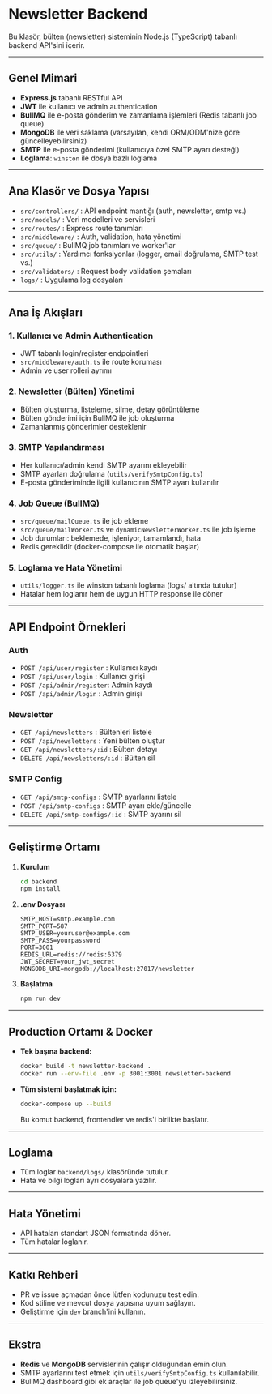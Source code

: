 # Newsletter Backend

Bu klasör, bülten (newsletter) sisteminin Node.js (TypeScript) tabanlı backend API'sini içerir.

---

## Genel Mimari
- **Express.js** tabanlı RESTful API
- **JWT** ile kullanıcı ve admin authentication
- **BullMQ** ile e-posta gönderim ve zamanlama işlemleri (Redis tabanlı job queue)
- **MongoDB** ile veri saklama (varsayılan, kendi ORM/ODM'nize göre güncelleyebilirsiniz)
- **SMTP** ile e-posta gönderimi (kullanıcıya özel SMTP ayarı desteği)
- **Loglama**: `winston` ile dosya bazlı loglama

---

## Ana Klasör ve Dosya Yapısı

- `src/controllers/` : API endpoint mantığı (auth, newsletter, smtp vs.)
- `src/models/`      : Veri modelleri ve servisleri
- `src/routes/`      : Express route tanımları
- `src/middleware/`  : Auth, validation, hata yönetimi
- `src/queue/`       : BullMQ job tanımları ve worker'lar
- `src/utils/`       : Yardımcı fonksiyonlar (logger, email doğrulama, SMTP test vs.)
- `src/validators/`  : Request body validation şemaları
- `logs/`            : Uygulama log dosyaları

---

## Ana İş Akışları

### 1. **Kullanıcı ve Admin Authentication**
- JWT tabanlı login/register endpointleri
- `src/middleware/auth.ts` ile route koruması
- Admin ve user rolleri ayrımı

### 2. **Newsletter (Bülten) Yönetimi**
- Bülten oluşturma, listeleme, silme, detay görüntüleme
- Bülten gönderimi için BullMQ ile job oluşturma
- Zamanlanmış gönderimler desteklenir

### 3. **SMTP Yapılandırması**
- Her kullanıcı/admin kendi SMTP ayarını ekleyebilir
- SMTP ayarları doğrulama (`utils/verifySmtpConfig.ts`)
- E-posta gönderiminde ilgili kullanıcının SMTP ayarı kullanılır

### 4. **Job Queue (BullMQ)**
- `src/queue/mailQueue.ts` ile job ekleme
- `src/queue/mailWorker.ts` ve `dynamicNewsletterWorker.ts` ile job işleme
- Job durumları: beklemede, işleniyor, tamamlandı, hata
- Redis gereklidir (docker-compose ile otomatik başlar)

### 5. **Loglama ve Hata Yönetimi**
- `utils/logger.ts` ile winston tabanlı loglama (logs/ altında tutulur)
- Hatalar hem loglanır hem de uygun HTTP response ile döner

---

## API Endpoint Örnekleri

### Auth
- `POST /api/user/register` : Kullanıcı kaydı
- `POST /api/user/login`    : Kullanıcı girişi
- `POST /api/admin/register`: Admin kaydı
- `POST /api/admin/login`   : Admin girişi

### Newsletter
- `GET /api/newsletters`         : Bültenleri listele
- `POST /api/newsletters`        : Yeni bülten oluştur
- `GET /api/newsletters/:id`     : Bülten detayı
- `DELETE /api/newsletters/:id`  : Bülten sil

### SMTP Config
- `GET /api/smtp-configs`        : SMTP ayarlarını listele
- `POST /api/smtp-configs`       : SMTP ayarı ekle/güncelle
- `DELETE /api/smtp-configs/:id` : SMTP ayarını sil

---

## Geliştirme Ortamı

1. **Kurulum**
   ```bash
   cd backend
   npm install
   ```
2. **.env Dosyası**
   ```
   SMTP_HOST=smtp.example.com
   SMTP_PORT=587
   SMTP_USER=youruser@example.com
   SMTP_PASS=yourpassword
   PORT=3001
   REDIS_URL=redis://redis:6379
   JWT_SECRET=your_jwt_secret
   MONGODB_URI=mongodb://localhost:27017/newsletter
   ```
3. **Başlatma**
   ```bash
   npm run dev
   ```

---

## Production Ortamı & Docker

- **Tek başına backend:**
  ```bash
  docker build -t newsletter-backend .
  docker run --env-file .env -p 3001:3001 newsletter-backend
  ```
- **Tüm sistemi başlatmak için:**
  ```bash
  docker-compose up --build
  ```
  Bu komut backend, frontendler ve redis'i birlikte başlatır.

---

## Loglama
- Tüm loglar `backend/logs/` klasöründe tutulur.
- Hata ve bilgi logları ayrı dosyalara yazılır.

---

## Hata Yönetimi
- API hataları standart JSON formatında döner.
- Tüm hatalar loglanır.

---

## Katkı Rehberi
- PR ve issue açmadan önce lütfen kodunuzu test edin.
- Kod stiline ve mevcut dosya yapısına uyum sağlayın.
- Geliştirme için `dev` branch'ini kullanın.

---

## Ekstra
- **Redis** ve **MongoDB** servislerinin çalışır olduğundan emin olun.
- SMTP ayarlarını test etmek için `utils/verifySmtpConfig.ts` kullanılabilir.
- BullMQ dashboard gibi ek araçlar ile job queue'yu izleyebilirsiniz.
